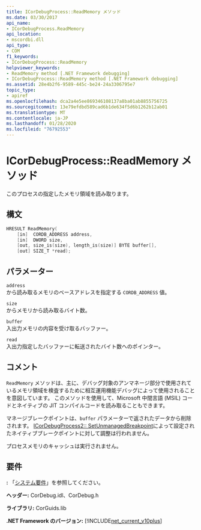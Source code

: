 ```yaml
---
title: ICorDebugProcess::ReadMemory メソッド
ms.date: 03/30/2017
api_name:
- ICorDebugProcess.ReadMemory
api_location:
- mscordbi.dll
api_type:
- COM
f1_keywords:
- ICorDebugProcess::ReadMemory
helpviewer_keywords:
- ReadMemory method [.NET Framework debugging]
- ICorDebugProcess::ReadMemory method [.NET Framework debugging]
ms.assetid: 28e4b2f6-9589-445c-be24-24a3306795e7
topic_type:
- apiref
ms.openlocfilehash: dca2a4e5ee869346108137a8ba01ab8855756725
ms.sourcegitcommit: 13e79efdbd589cad6b1de634f5d6b1262b12ab01
ms.translationtype: MT
ms.contentlocale: ja-JP
ms.lasthandoff: 01/28/2020
ms.locfileid: "76792553"
---
```

# <a name="icordebugprocessreadmemory-method"></a>ICorDebugProcess::ReadMemory メソッド
このプロセスの指定したメモリ領域を読み取ります。  
  
## <a name="syntax"></a>構文  
  
```cpp  
HRESULT ReadMemory(  
    [in]  CORDB_ADDRESS address,   
    [in]  DWORD size,  
    [out, size_is(size), length_is(size)] BYTE buffer[],  
    [out] SIZE_T *read);  
```  
  
## <a name="parameters"></a>パラメーター  
 `address`  
 から読み取るメモリのベースアドレスを指定する `CORDB_ADDRESS` 値。  
  
 `size`  
 からメモリから読み取るバイト数。  
  
 `buffer`  
 入出力メモリの内容を受け取るバッファー。  
  
 `read`  
 入出力指定したバッファーに転送されたバイト数へのポインター。  
  
## <a name="remarks"></a>コメント  
 `ReadMemory` メソッドは、主に、デバッグ対象のアンマネージ部分で使用されているメモリ領域を検査するために相互運用機能デバッグによって使用されることを意図しています。 このメソッドを使用して、Microsoft 中間言語 (MSIL) コードとネイティブの JIT コンパイルコードを読み取ることもできます。  
  
 マネージブレークポイントは、`buffer` パラメーターで返されたデータから削除されます。 [ICorDebugProcess2:: SetUnmanagedBreakpoint](icordebugprocess2-setunmanagedbreakpoint-method.md)によって設定されたネイティブブレークポイントに対して調整は行われません。  
  
 プロセスメモリのキャッシュは実行されません。  
  
## <a name="requirements"></a>要件  
 **:** 「[システム要件](../../../../docs/framework/get-started/system-requirements.md)」を参照してください。  
  
 **ヘッダー:** CorDebug.idl、CorDebug.h  
  
 **ライブラリ:** CorGuids.lib  
  
 **.NET Framework のバージョン:** [!INCLUDE[net_current_v10plus](../../../../includes/net-current-v10plus-md.md)]
